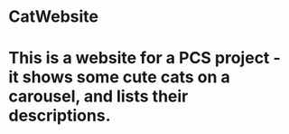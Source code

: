 # CatWebsite
# This is a website for a PCS project - it shows some cute cats on a carousel, and lists their descriptions. 